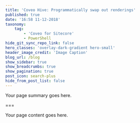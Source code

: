 ```yaml
---
title: 'Coveo Hive: Programmatically swap out renderings'
published: true
date: '16:58 11-12-2018'
taxonomy:
    tag:
        - 'Coveo for Sitecore'
        - PowerShell
hide_git_sync_repo_link: false
hero_classes: 'overlay-dark-gradient hero-small'
header_image_credit: 'Image Caption'
blog_url: /blog
show_sidebar: true
show_breadcrumbs: true
show_pagination: true
post_icon: search-plus
hide_from_post_list: false
---
```


Your page summary goes here.

===

Your page content goes here.